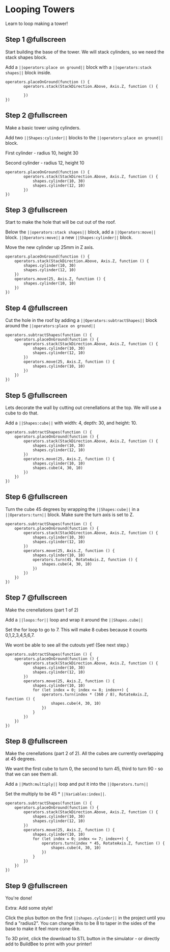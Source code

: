 # Looping Towers

Learn to loop making a tower!

## Step 1 @fullscreen
Start building the base of the tower.  We will stack cylinders, so we need the stack shapes block.

Add a ``||operators:place on ground||`` block with a ``||operators:stack shapes||`` block inside.  

```blocks
operators.placeOnGround(function () {
        operators.stack(StackDirection.Above, Axis.Z, function () {
          
        })
})
```


## Step 2 @fullscreen
Make a basic tower using cylinders. 

Add two ``||Shapes:cylinder||`` blocks to the ``||operators:place on ground||`` block.  

First cylinder - radius 10, height 30

Second cylinder - radius 12, height 10

```blocks
operators.placeOnGround(function () {
        operators.stack(StackDirection.Above, Axis.Z, function () {
            shapes.cylinder(10, 30)
            shapes.cylinder(12, 10)
        })
})
```

## Step 3 @fullscreen
Start to make the hole that will be cut out of the roof.  

Below the ``||operators:stack shapes||`` block, add a ``||Operators:move||`` block.   ``||Operators:move||``  a new ``||Shapes:cylinder||`` block.

Move the new cylinder up 25mm in Z axis.

```blocks
operators.placeOnGround(function () {
    operators.stack(StackDirection.Above, Axis.Z, function () {
        shapes.cylinder(10, 30)
        shapes.cylinder(12, 10)
    })
    operators.move(25, Axis.Z, function () {
        shapes.cylinder(10, 10)
    })
})
```

## Step 4 @fullscreen
Cut the hole in the roof by adding a ``||Operators:subtractShapes||`` block around the ``||operators:place on ground||``

```blocks
operators.subtractShapes(function () {
    operators.placeOnGround(function () {
        operators.stack(StackDirection.Above, Axis.Z, function () {
            shapes.cylinder(10, 30)
            shapes.cylinder(12, 10)
        })
        operators.move(25, Axis.Z, function () {
            shapes.cylinder(10, 10)
        })
    })
})
```

## Step 5 @fullscreen
Lets decorate the wall by cutting out crenellations at the top.  We will use a cube to do that.

Add a ``||Shapes:cube||`` with width: 4, depth: 30, and height: 10.

```blocks
operators.subtractShapes(function () {
    operators.placeOnGround(function () {
        operators.stack(StackDirection.Above, Axis.Z, function () {
            shapes.cylinder(10, 30)
            shapes.cylinder(12, 10)
        })
        operators.move(25, Axis.Z, function () {
            shapes.cylinder(10, 10)
            shapes.cube(4, 30, 10)
        })
    })
})
```


## Step 6 @fullscreen
Turn the cube 45 degrees by wrapping the ``||Shapes:cube||`` in a ``||Operators:turn||`` block. Make sure the turn axis is set to Z.

```blocks
operators.subtractShapes(function () {
    operators.placeOnGround(function () {
        operators.stack(StackDirection.Above, Axis.Z, function () {
            shapes.cylinder(10, 30)
            shapes.cylinder(12, 10)
        })
        operators.move(25, Axis.Z, function () {
            shapes.cylinder(10, 10)
            operators.turn(45, RotateAxis.Z, function () {
                shapes.cube(4, 30, 10)
            })
        })
    })
})
```

## Step 7 @fullscreen
Make the crenellations (part 1 of 2)

Add a ``||loops:for||`` loop and wrap it around the ``||Shapes.cube||`` 

Set the for loop to go to 7.  This will make 8 cubes because it counts 0,1,2,3,4,5,6,7.

We wont be able to see all the cutouts yet! (See next step.)

```blocks
operators.subtractShapes(function () {
    operators.placeOnGround(function () {
        operators.stack(StackDirection.Above, Axis.Z, function () {
            shapes.cylinder(10, 30)
            shapes.cylinder(12, 10)
        })
        operators.move(25, Axis.Z, function () {
            shapes.cylinder(10, 10)
            for (let index = 0; index <= 8; index++) {
                operators.turn(index * (360 / 8), RotateAxis.Z, function () {
                    shapes.cube(4, 30, 10)
                })
            }
        })
    })
})
```

## Step 8 @fullscreen
Make the crenellations (part 2 of 2).   All the cubes are currently overlapping at 45 degrees.  

We want the first cube to turn 0, the second to turn 45, third to turn 90 - so that we can see them all. 

Add a ``||Math:multiply||`` loop and put it into the ``||Operators.turn||`` 

Set the multiply to be 45 * ``||Variables:index||``. 

```blocks
operators.subtractShapes(function () {
    operators.placeOnGround(function () {
        operators.stack(StackDirection.Above, Axis.Z, function () {
            shapes.cylinder(10, 30)
            shapes.cylinder(12, 10)
        })
        operators.move(25, Axis.Z, function () {
            shapes.cylinder(10, 10)
            for (let index = 0; index <= 7; index++) {
                operators.turn(index * 45, RotateAxis.Z, function () {
                    shapes.cube(4, 30, 10)
                })
            }
        })
    })
})
```

## Step 9 @fullscreen
You're done!  

Extra: Add some style!

Click the plus button on the first ``||shapes.cylinder||`` in the project until you find a "radius2".  You can change this to be 8 to taper in the sides of the base to make it feel more cone-like.

To 3D print, click the download to STL button in the simulator - or directly add to BuildBee to print with your printer!